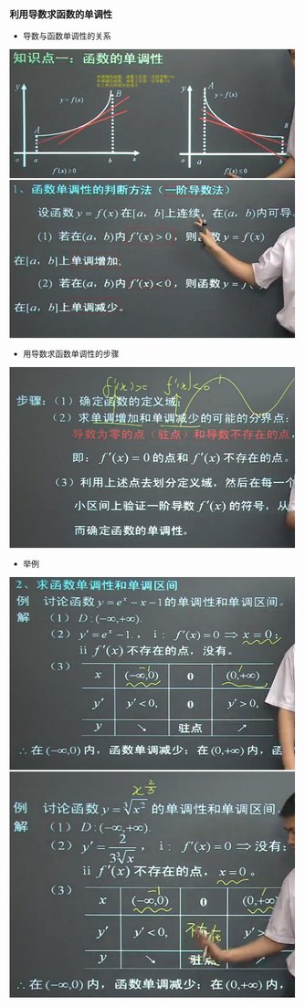 ### 利用导数求函数的单调性
* 导数与函数单调性的关系

<img src="https://raw.githubusercontent.com/liangxifeng833/my_program/master/images/math/math-daoshu-user-1.png" width="500" />
<img src="https://raw.githubusercontent.com/liangxifeng833/my_program/master/images/math/math-daoshu-user-2.png" width="500" />

* 用导数求函数单调性的步骤

<img src="https://raw.githubusercontent.com/liangxifeng833/my_program/master/images/math/math-daoshu-user-3.png" width="500" />

* 举例

<img src="https://raw.githubusercontent.com/liangxifeng833/my_program/master/images/math/math-daoshu-user-4.png" width="500" />
<img src="https://raw.githubusercontent.com/liangxifeng833/my_program/master/images/math/math-daoshu-user-5.png" width="500" />
